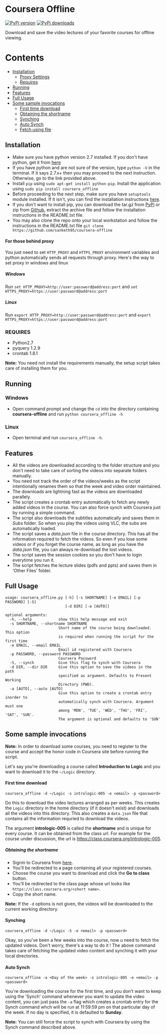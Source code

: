 # Coursera Offline

[![PyPi version](https://img.shields.io/pypi/v/coursera_offline.svg)](http://pypi.python.org/pypi/coursera_offline)
[![PyPi downloads](https://img.shields.io/pypi/dm/coursera_offline.svg)](http://pypi.python.org/pypi/coursera_offline)

Download and save the video lectures of your favorite courses for offline viewing.

# Contents

* [Installation](#installation)
  * [Proxy Settings](#for-those-behind-proxy)
  * [Requires](#requires)
* [Running](#running)
* [Features](#features)
* [Full Usage](#full-usage)
* [Some sample invocations](#some-sample-invocations)
  * [First time download](#first-time-download)
  * [Obtaining the shortname](#obtaining-the-shortname)
  * [Synching](#synching)
  * [Auto Synch](#auto-synch)
  * [Fetch using file](#fetch-using-file)

## <a name="installation"></a>Installation

* Make sure you have python version 2.7 installed. If you don't have python, get it from [here](https://www.python.org/download/releases/2.7/)
* If you have python and are not sure of the version, type `python -V` in the terminal. If it says 2.7.x+ then you may proceed to the next instruction. Otherwise, go to the link provided above.
* Install `pip` using `sudo apt-get install python-pip`. Install the application using `sudo pip install coursera_offline`
* Before proceeding to the next step, make sure you have `setuptools` module installed. If it isn't, you can find the installation instructions [here](https://pypi.python.org/pypi/setuptools#installation-instructions).
* If you don't want to install pip, you can download the tar.gz from [PyPi](https://pypi.python.org/packages/source/c/coursera_offline/coursera_offline-0.1.0.tar.gz) or zip from [Github](https://github.com/sanketh95/coursera-offline/archive/master.zip), extract the archive file and follow the installation instructions in the README.txt file.
* You may also clone the repo onto your local workstation and follow the instructions in the README.txt file
`git clone https://github.com/sanketh95/coursera-offline`

#### <a name="for-those-behind-proxy"></a>For those behind proxy

You just need to set `HTTP_PROXY` and `HTTPS_PROXY` environment variables and python automatically sends all requests through proxy.
Here's the way to set proxy in windows and linux 

##### Windows
Run `set HTTP_PROXY=http://user:password@address:port` and `set HTTPS_PROXY=https://user:password@address:port`

##### Linux
Run `export HTTP_PROXY=http://user:password@address:port` and `export HTTPS_PROXY=https://user:password@address:port`


### <a name="requires"></a>REQUIRES

* Python2.7
* pyquery 1.2.9
* crontab 1.8.1

**Note:** You need not install the requirements manually, the setup script takes care of installing them for you.

## <a name="running"></a>Running

### Windows
* Open command prompt and change the `cd` into the directory containing **coursera-offline** and run `python coursera_offline -h`

### Linux
* Open terminal and run `coursera_offline -h`.

## <a name="features"></a>Features

* All the videos are downloaded according to the folder structure and you don't need to take care of sorting the videos into separate folders manually.
* You need not track the order of the videos/weeks as the script intentionally renames them so that the week and video order maintained.
* The downloads are lightning fast as the videos are downloaded parallely.
* The script creates a crontab entry automatically to fetch any newly added videos in the course. You can also force synch with Coursera just by running a simple command.
* The script also downloads the subtitles automatically and saves them in *Subs* folder. So when you play the videos using VLC, the subs are automatically loaded.
* The script saves a *data.json* file in the course directory. This has all the information required to fetch the videos. So even if you lose some videos or if you forget the course name, as long as you have the *data.json* file, you can always re-download the lost videos.
* The script saves the session cookies so you don't have to login everytime you run it.
* The script fetches the lecture slides (pdfs and ppts) and saves them in 'Other Files' folder.


## <a name="full-usage"></a>Full Usage
```
usage: coursera_offline.py [-h] [-s SHORTNAME] [-e EMAIL] [-p PASSWORD] [-S]
                           [-d DIR] [-a [AUTO]]

optional arguments:
  -h, --help            show this help message and exit
  -s SHORTNAME, --shortname SHORTNAME
                        Short name of the course being downloaded. This option
                        is required when running the script for the first time
  -e EMAIL, --email EMAIL
                        Email id registered with Coursera
  -p PASSWORD, --password PASSWORD
                        Coursera Password
  -S, --synch           Give this flag to synch with Coursera
  -d DIR, --dir DIR     Give this option to save the videos in the path
                        specified as argument. Defaults to Present Working
                        Directory (PWD).
  -a [AUTO], --auto [AUTO]
                        Give this option to create a crontab entry inorder to
                        automatically synch with Coursera. Argument must one
                        among 'MON', 'TUE', 'WED', 'THU', 'FRI', 'SAT', 'SUN'.
                        The argument is optional and defaults to 'SUN'
```

## <a name="some-sample-invocations"></a>Some sample invocations

**Note:** In order to download some courses, you need to register to the course and accept the honor code in Coursera site before running the script.

Let's say you're downloading a course called **Introduction to Logic** and you want to download it to the `~/Logic`
 directory.


#### <a name="first-time-download"></a>First time download

```
coursera_offline -d ~/Logic -s intrologic-005 -e <email> -p <password>
```

Do this to download the video lectures arranged as per weeks. This creates the `Logic` directory in the home directory (if it doesn't exist) and downloads all the videos into this directory. This also creates a `data.json` file that contains all the information requried to download the videos.

The argument **intrologic-005** is called the **shortname** and is unique for every course. It can be obtained from the class url. For example for the course under discussion, the url is https://class.coursera.org/intrologic-005.


##### <a name="obtaining-the-shortname"></a>Obtaining the shortname

* Signin to Coursera from [here](https://accounts.coursera.org/signin).
* You'll be redirected to a page containing all your registered courses.
* Choose the course you want to download and click the **Go to class** button.
* You'll be redirected to the class page whose url looks like 
`https://class.coursera.org/<short name>`.
* Copy the short name.

**Note:** If the `-d` options is not given, the videos will be downloaded to the current working directory.


#### <a name="synching"></a>Synching

```
coursera_offline -d ~/Logic -S -e <email> -p <password>
```

Okay, so you've been a few weeks into the course, now u need to fetch the updated videos. Don't worry, there's a way to do it !
The above command takes care of fetching the updated video content and synching it with your local directories.


#### <a name="auto-synch"></a>Auto Synch

```
coursera_offline -a <Day of the week> -s intrologic-005 -e <email> -p <password>
```

You're downloading the course for the first time, and you don't want to keep using the 'Synch' command whenever you want to update the video content, you can just pass the `-a` flag which creates a crontab entry for the Synch command whch will be run at 11:59:59 pm on that particular day of the week. If no day is specified, it is defaulted to **Sunday**. 

**Note:** You can still force the script to synch with Coursera by using the Synch command described above.